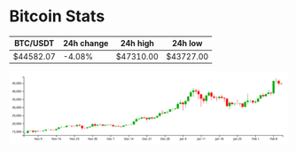 # Bitcoin Stats

BTC/USDT|24h change|24h high|24h low|
|---|---|---|---|
|$44582.07|-4.08%|$47310.00|$43727.00|

<img src="./chart.svg">
